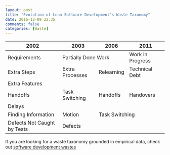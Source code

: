 ```yaml
---
layout: post
title: "Evolution of Lean Software Development's Waste Taxonomy"
date: 2016-12-09 22:35
comments: false
categories: [Waste]
---
```


<table class="comparison">
<thead>
  <tr>
    <th>2002</th>
    <th>2003</th>
    <th>2006</th>
    <th>2011</th>
  </tr>
</thead>
<tbody>
  <tr>
    <td>Requirements<br></td>
    <td colspan="2">Partially Done Work</td>
    <td>Work in Progress</td>
  </tr>
  <tr>
    <td>Extra Steps</td>
    <td>Extra Processes</td>
    <td>Relearning</td>
    <td>Technical Debt</td>
  </tr>
  <tr>
    <td colspan="4">Extra Features</td>
  </tr>
  <tr>
    <td>Handoffs</td>
    <td>Task Switching</td>
    <td>Handoffs</td>
    <td>Handovers</td>
  </tr>
  <tr>
    <td colspan="4">Delays</td>
  </tr>
  <tr>
    <td>Finding Information</td>
    <td>Motion</td>
    <td colspan="2">Task Switching</td>
  </tr>
  <tr>
    <td>Defects Not Caught by Tests</td>
    <td colspan="3">Defects</td>
  </tr>
</tbody>
</table>

If you are looking for a waste taxonomy grounded in empirical data, check out <a href="http://sedano.org/software-development-wastes/"> software development wastes</a>